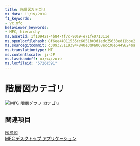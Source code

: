 ```yaml
---
title: 階層図カテゴリ
ms.date: 11/19/2018
f1_keywords:
- vc.mfc
helpviewer_keywords:
- MFC, hierarchy
ms.assetid: 1f109428-4b84-4f7c-90a9-e71fe071311e
ms.openlocfilehash: 8f6ee44011535dc6051b03d1edc35633ed11bbe2
ms.sourcegitcommit: c3093251193944840e3d0a068ecc30e6449624ba
ms.translationtype: MT
ms.contentlocale: ja-JP
ms.lasthandoff: 03/04/2019
ms.locfileid: "57268591"
---
```

# <a name="hierarchy-chart-categories"></a>階層図カテゴリ

![MFC 階層グラフ カテゴリ](../mfc/media/vc369r1.png "MFC 階層グラフ カテゴリ")

## <a name="see-also"></a>関連項目

[階層図](../mfc/hierarchy-chart.md)<br/>
[MFC デスクトップ アプリケーション](../mfc/mfc-desktop-applications.md)
